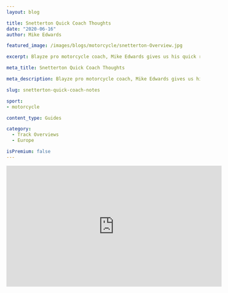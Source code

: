 ```yaml
---
layout: blog

title: Snetterton Quick Coach Thoughts
date: "2020-06-16"
author: Mike Edwards

featured_image: /images/blogs/motorcycle/snetterton-Overview.jpg

excerpt: Blayze pro motorcycle coach, Mike Edwards gives us his quick rundown on important notes for fast and safe laps around Snetterton.

meta_title: Snetterton Quick Coach Thoughts

meta_description: Blayze pro motorcycle coach, Mike Edwards gives us his quick rundown on important notes for fast and safe laps around Snetterton.

slug: snetterton-quick-coach-notes

sport:
- motorcycle

content_type: Guides

category:
  - Track Overviews
  - Europe

isPremium: false
---
```




<iframe title="Blog iFrame" width="560" height="315" src="https://www.youtube.com/embed/-FIFp22Bh5o" frameborder="0" allow="accelerometer; autoplay; encrypted-media; gyroscope; picture-in-picture" allowfullscreen></iframe>

